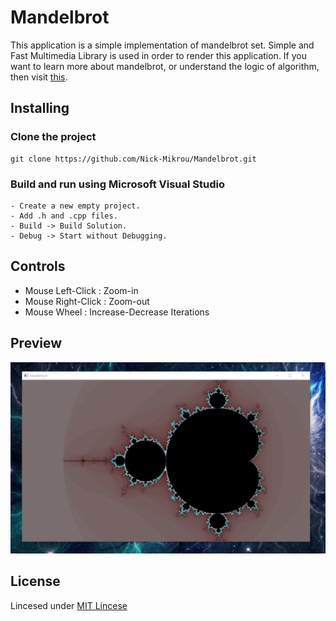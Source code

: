 # Mandelbrot
 
This application is a simple implementation of mandelbrot set. Simple and Fast Multimedia Library is used in order to render this application. If you want to learn more about mandelbrot, or understand the logic of algorithm, then visit [this](https://en.wikipedia.org/wiki/Mandelbrot_set).

## Installing
 ### Clone the project
   ```
   git clone https://github.com/Nick-Mikrou/Mandelbrot.git
   ```

 ### Build and run using Microsoft Visual Studio
   ```
   - Create a new empty project.
   - Add .h and .cpp files.
   - Build -> Build Solution.
   - Debug -> Start without Debugging.
   ```
  
## Controls
  * Mouse Left-Click  : Zoom-in
  * Mouse Right-Click : Zoom-out
  * Mouse Wheel : Increase-Decrease Iterations

## Preview
  ![Mandelbrot](https://github.com/Nick-Mikrou/Mandelbrot/blob/main/Mandelbrot/Preview/Mandelbrot.gif)
   
## License 
Lincesed under [MIT Lincese](https://github.com/Nick-Mikrou/Mandelbrot/blob/main/LICENSE)
